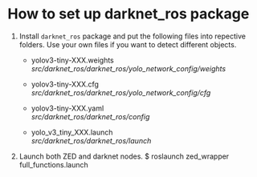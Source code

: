 # How to set up darknet_ros package
1. Install `darknet_ros` package and put the following files into repective folders. Use your own files if you want to detect different objects.
    * yolov3-tiny-XXX.weights\
    *src/darknet_ros/darknet_ros/yolo_network_config/weights*

    * yolov3-tiny-XXX.cfg\
    *src/darknet_ros/darknet_ros/yolo_network_config/cfg*

    * yolov3-tiny-XXX.yaml\
    *src/darknet_ros/darknet_ros/config*

    * yolo_v3_tiny_XXX.launch\
    *src/darknet_ros/darknet_ros/launch*

2. Launch both ZED and darknet nodes.
$ roslaunch zed_wrapper full_functions.launch
